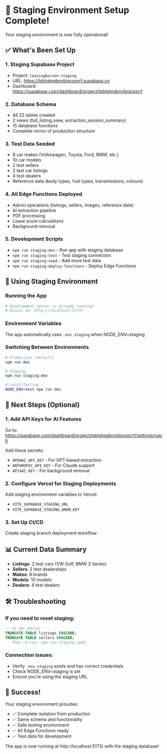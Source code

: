 # 🎉 Staging Environment Setup Complete!

Your staging environment is now fully operational!

## ✅ What's Been Set Up

### 1. **Staging Supabase Project**
- Project: `leasingborsen-staging`
- URL: https://lpbtgtpgbnybjqcpsrrf.supabase.co
- Dashboard: https://supabase.com/dashboard/project/lpbtgtpgbnybjqcpsrrf

### 2. **Database Schema**
- All 22 tables created
- 2 views (full_listing_view, extraction_session_summary)
- 15 database functions
- Complete mirror of production structure

### 3. **Test Data Seeded**
- 8 car makes (Volkswagen, Toyota, Ford, BMW, etc.)
- 10 car models
- 2 test sellers
- 2 test car listings
- 4 test dealers
- Reference data (body types, fuel types, transmissions, colours)

### 4. **All Edge Functions Deployed**
- Admin operations (listings, sellers, images, reference data)
- AI extraction pipeline
- PDF processing
- Lease score calculations
- Background removal

### 5. **Development Scripts**
- `npm run staging:dev` - Run app with staging database
- `npm run staging:test` - Test staging connection
- `npm run staging:seed` - Add more test data
- `npm run staging:deploy-functions` - Deploy Edge Functions

## 🚀 Using Staging Environment

### Running the App
```bash
# Development server is already running!
# Access at: http://localhost:5173/
```

### Environment Variables
The app automatically uses `.env.staging` when NODE_ENV=staging

### Switching Between Environments
```bash
# Production (default)
npm run dev

# Staging
npm run staging:dev

# Local/Testing
NODE_ENV=test npm run dev
```

## 🔐 Next Steps (Optional)

### 1. Add API Keys for AI Features
Go to: https://supabase.com/dashboard/project/lpbtgtpgbnybjqcpsrrf/settings/vault

Add these secrets:
- `OPENAI_API_KEY` - For GPT-based extraction
- `ANTHROPIC_API_KEY` - For Claude support
- `API4AI_KEY` - For background removal

### 2. Configure Vercel for Staging Deployments
Add staging environment variables to Vercel:
- `VITE_SUPABASE_STAGING_URL`
- `VITE_SUPABASE_STAGING_ANON_KEY`

### 3. Set Up CI/CD
Create staging branch deployment workflow

## 📊 Current Data Summary

- **Listings**: 2 test cars (VW Golf, BMW 3 Series)
- **Sellers**: 2 test dealerships
- **Makes**: 8 brands
- **Models**: 10 models
- **Dealers**: 4 test dealers

## 🛠️ Troubleshooting

### If you need to reset staging:
```sql
-- In SQL Editor
TRUNCATE TABLE listings CASCADE;
TRUNCATE TABLE sellers CASCADE;
-- Then re-run: npm run staging:seed
```

### Connection Issues:
- Verify `.env.staging` exists and has correct credentials
- Check NODE_ENV=staging is set
- Ensure you're using the staging URL

## 🎯 Success!

Your staging environment provides:
- ✅ Complete isolation from production
- ✅ Same schema and functionality
- ✅ Safe testing environment
- ✅ All Edge Functions ready
- ✅ Test data for development

The app is now running at http://localhost:5173/ with the staging database!